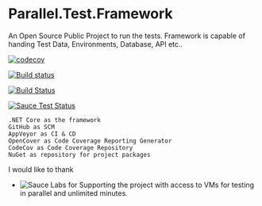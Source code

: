 # Parallel.Test.Framework
An Open Source Public Project to run the tests. Framework is capable of handing Test Data, Environments, Database, API etc..

[![codecov](https://codecov.io/gh/fasteningcode/Parallel.Test.Framework/branch/master/graph/badge.svg)](https://codecov.io/gh/fasteningcode/Parallel.Test.Framework)

[![Build status](https://ci.appveyor.com/api/projects/status/vj2lk58t6mqnjf45/branch/master?svg=true)](https://ci.appveyor.com/project/fasteningcode/parallel-test-framework-gsa5h/branch/master)

[![Build Status](https://travis-ci.org/fasteningcode/Parallel.Test.Framework.svg?branch=master)](https://travis-ci.org/fasteningcode/Parallel.Test.Framework)

[![Sauce Test Status](https://saucelabs.com/buildstatus/aadhithbose)](https://saucelabs.com/u/aadhithbose)




    .NET Core as the framework
    GitHub as SCM
    AppVeyor as CI & CD
    OpenCover as Code Coverage Reporting Generator
    CodeCov as Code Coverage Repository
    NuGet as repository for project packages





I would like to thank
 - ![Sauce Labs](https://saucelabs.com/content/images/logo.png) for Supporting the project with access to VMs for testing in parallel and unlimited minutes.
